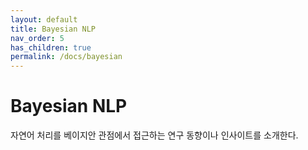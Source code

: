 ```yaml
---
layout: default
title: Bayesian NLP
nav_order: 5
has_children: true
permalink: /docs/bayesian
---
```


# Bayesian NLP

자연어 처리를 베이지안 관점에서 접근하는 연구 동향이나 인사이트를 소개한다.
